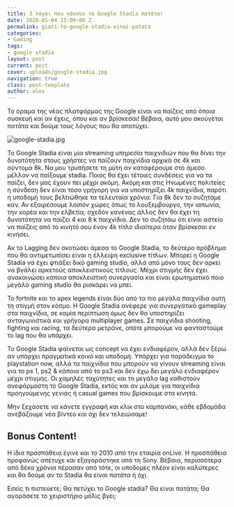 ```yaml
---
title: 3 λόγοι που κάνουν το Google Stadia πατάτα!
date: 2020-05-04 15:09:00 Z
permalink: giati-to-google-stadia-einai-patata
categories:
- Gaming
tags:
- google stadia
layout: post
current: post
cover: uploads/google-stadia.jpg
navigation: true
class: post-template
author: alex
---
```


Το όραμα της νέας πλατφόρμας της Google είναι να παίζεις από όποια συσκευή και αν έχεις, όπου και αν βρίσκεσαι! Βέβαια, αυτό μου ακούγεται πατάτα και δούμε τους λόγους που θα αποτύχει. 

![google-stadia.jpg](/site/uploads/google-stadia.jpg)

Το Google Stadia είναι μία streaming υπηρεσία παιχνιδιών που θα δίνει την δυνατότητα στους χρήστες να παίζουν παιχνίδια αρχικά σε 4k  και σύντομα 8k. Να μου τρυπήσετε τη μύτη αν καταφέρουμε στο άμεσο μέλλον να παίξουμε stadia. Ποιος θα έχει τέτοιες συνδέσεις για να τα παίζει, δεν μας έχουν πει μέχρι ακόμη. Ακόμη και στις Ηνωμένες πολιτείες η σύνδεση δεν είναι τόσο γρήγορη για να υποστηρίξει 4k παιχνίδια, παρότι η υποδομή τους βελτιώθηκε τα τελευταία χρόνια. Για 8k δεν το συζητάμε καν. Αν εξαιρέσουμε λοιπόν χώρες όπως το λουξεμβούργο, την ιαπωνία, την κορέα και την ελβετία, σχεδόν κανένας άλλος δεν θα έχει τη δυνατότητα να παίζει 4 και 8 k παιχνίδια. Δεν το συζητάω ότι είναι αστείο να παίζεις από το κινητό σου έναν 4k τίτλο ιδιαίτερα όταν βρίσκεσαι εν κινήσει.

Αν το Lagging δεν σκοτώσει άμεσα το Google Stadia, το δεύτερο πρόβλημα που θα αντιμετωπίσει είναι η έλλειψη exclusive τίτλων. Μπορεί η Google Stadia να έχει φτιάξει δικό gaming studio, αλλά από μόνο τους δεν αρκεί να βγάλει αρκετούς αποκλειστικούς τίτλους. Μέχρι στιγμής δεν έχει ανακοινώσει κάποια αποκλειστική συνεργασία και είναι ερωτηματικό ποιο μεγάλο gaming studio θα ρισκάρει να μπει.

Το fortnite και το apex legends είναι δύο από τα πιο μεγάλα παιχνίδια αυτή τη στιγμή στον κόσμο. Η Google Stadia ανέφερε για συνεργατικό gameplay στα παιχνίδια, σε καμία περίπτωση όμως δεν θα υποστηρίζει ανταγωνιστικά και γρήγορα multiplayer games. Σε παιχνίδια shooting, fighting και racing, τα δεύτερα μετράνε, οπότε μπορούμε να φανταστούμε το lag που θα υπάρχει.

Το Google Stadia φαίνεται ως concept να έχει ενδιαφέρον, αλλά δεν ξέρω αν υπάρχει πραγματικά κοινό και υποδομή. Υπάρχει για παράδειγμα το playstation now, αλλά τα παιχνίδια που μπορούν να γίνουν streaming είναι για το ps 1, ps2 & κάποια από το ps3 και δεν έχω δει μεγάλο ενδιαφέρον μέχρι στιγμής. Οι χαμηλές ταχύτητες και το μεγάλο lag καθιστούν ανεφάρμοστη το Google Stadia, εκτός και αν μιλάμε για παιχνίδια προηγούμενης γενιάς ή casual games που βρίσκουμε στα κινητά.

Μην ξεχάσετε να κάνετε εγγραφή και κλικ στο καμπανάκι, κάθε εβδομάδα ανεβάζουμε νέα βίντεο και όχι δεν τελειώσαμε!

## Bonus Content!

Η ίδια προσπάθεια έγινε και το 2010 από την εταιρία onLive. Η προσπάθεια προφανώς απέτυχε και εξαγοράστηκε από τη Sony. Βέβαια, περισσότερα από δέκα χρόνια πέρασαν από τότε, οι υποδομές πλέον είναι καλύτερες και θα δούμε αν το Stadia θα είναι πατάτα ή όχι.

Εσείς τι πιστεύετε; Θα πετύχει το Google stadia? Θα είναι πατάτα; Θα αγοράσετε το χειριστήριο μόλις βγει;

